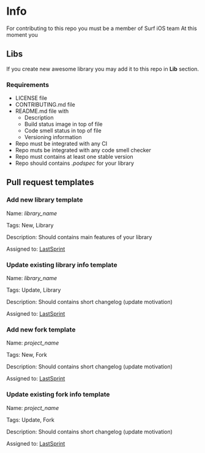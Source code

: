 # Info

For contributing to this repo you must be a member of Surf iOS team
At this moment you 

## Libs

If you create new awesome library you may add it to this repo in **Lib** section.

### Requirements

- LICENSE file
- CONTRIBUTING.md file
- README.md file with
  - Description
  - Build status image in top of file
  - Code smell status in top of file
  - Versioning information
- Repo must be integrated with any CI
- Repo muts be integrated with any code smell checker
- Repo must contains at least one stable version
- Repo should contains *.podspec* for your library

## Pull request templates

### Add new library template

Name: *library_name*

Tags: New, Library

Description: Should contains main features of your library

Assigned to: [LastSprint](https://guthub.com/LastSprint)

### Update existing library info template

Name: *library_name*

Tags: Update, Library

Description: Should contains short changelog (update motivation)

Assigned to: [LastSprint](https://guthub.com/LastSprint)

### Add new fork template

Name: *project_name*

Tags: New, Fork

Description: Should contains short changelog (update motivation)

Assigned to: [LastSprint](https://guthub.com/LastSprint)

### Update existing fork info template

Name: *project_name*

Tags: Update, Fork

Description: Should contains short changelog (update motivation)

Assigned to: [LastSprint](https://guthub.com/LastSprint)
